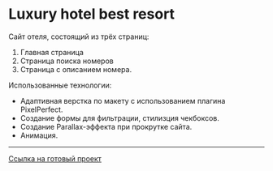 # Luxury hotel best resort 

Сайт отеля, состоящий из трёх страниц:
1. Главная страница
2. Страница поиска номеров
3. Страница с описанием номера.

Использованные технологии:
+ Адаптивная верстка по макету с использованием плагина PixelPerfect. 
+ Создание формы для фильтрации, стилизция чекбоксов.
+ Создание Parallax-эффекта при прокрутке сайта.
+ Анимация.


** **
[Ссылка на готовый проект](https://maria-digital.github.io/Luxury-hotel-site/)
